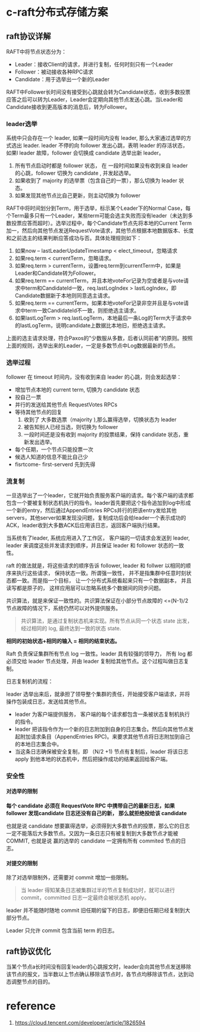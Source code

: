 # c-raft分布式存储方案

## raft协议详解

RAFT中将节点状态分为：

- Leader：接收Client的请求，并进行复制，任何时刻只有一个Leader
- Follower：被动接收各种RPC请求
- Candidate：用于选举出一个新的Leader

RAFT中Follower长时间没有接受到心跳就会转为Candidate状态，收到多数投票应答之后可以转为Leader，Leader会定期向其他节点发送心跳。当Leader和Candidate接收到更高版本的消息后，转为Follower。

### leader选举

系统中只会存在一个 leader, 如果一段时间内没有 leader, 那么大家通过选举的方式选出 leader. leader 不停的向 follower 发出心跳，表明 leader 的存活状态， 如果l leader 故障，follower 会切换成 candidate 选举出新 leader。

1. 所有节点启动时都是 follower  状态， 在 一段时间如果没有收到来自 leader 的心跳，follower 切换为 candidate , 并发起选举。
2. 如果收到了 majority 的选举票（包含自己的一票），那么切换为 leader 状态。
3. 如果发现其他节点比自己更新，则主动切换为 follower

RAFT中将时间划分到Term，用于选举，标示某个Leader下的Normal Case，每个Term最多只有一个Leader，某些term可能会选主失败而没有leader（未达到多数投票应答而超时）。选举过程中，每个Candidate节点先将本地的Current Term加一，然后向其他节点发送RequestVote请求，其他节点根据本地数据版本、长度和之前选主的结果判断应答成功与否。具体处理规则如下：

1. 如果now – lastLeaderUpdateTimestamp < elect_timeout，忽略请求
2. 如果req.term < currentTerm，忽略请求。
3. 如果req.term > currentTerm，设置req.term到currentTerm中，如果是Leader和Candidate转为Follower。
4. 如果req.term == currentTerm，并且本地voteFor记录为空或者是与vote请求中term和CandidateId一致，req.lastLogIndex > lastLogIndex，即Candidate数据新于本地则同意选主请求。
5. 如果req.term == currentTerm，如果本地voteFor记录非空并且是与vote请求中term一致CandidateId不一致，则拒绝选主请求。
6. 如果lastLogTerm > req.lastLogTerm，本地最后一条Log的Term大于请求中的lastLogTerm，说明candidate上数据比本地旧，拒绝选主请求。

上面的选主请求处理，符合Paxos的"少数服从多数，后者认同前者"的原则。按照上面的规则，选举出来的Leader，一定是多数节点中Log数据最新的节点。

### 选举过程

follower 在 timeout 时间内，没有收到来自 leader 的心跳，则会发起选举：

- 增加节点本地的 current term, 切换为 candidate 状态
- 投自己一票
- 并行的发送给其他节点 RequestVotes RPCs
- 等待其他节点的回复
  1. 收到了 大多数选票（majority ),那么赢得选举，切换状态为 leader
  2. 被告知别人已经当选，则切换为 follower
  3. 一段时间还是没有收到 majority 的投票结果，保持 candidate 状态，重新发出选举。
- 每个任期，一个节点只能投票一次
- 候选人知道的信息不能比自己少
- fisrtcome- first-serverd 先到先得

### 流复制

一旦选举出了一个leader，它就开始负责服务客户端的请求。每个客户端的请求都包含一个要被复制状态机执行的指令。leader首先要把这个指令追加到log中形成一个新的entry，然后通过AppendEntries RPCs并行的把该entry发给其他servers，其他server如果发现没问题，复制成功后会给leader一个表示成功的ACK，leader收到大多数ACK后应用该日志，返回客户端执行结果。

当系统有了leader, 系统应用进入了工作区， 客户端的一切请求会发送到 leader, leader 来调度这些并发请求到顺序，并且保证 leader 和 follower 状态的一致性。

raft 的做法就是，将这些请求的顺序告诉 follower, leader 和 follwer 以相同的顺序来执行这些请求， 保持状态一致。所谓强一致性， 并不是指集群中任意时刻状态都一致。而是指一个目标， 让一个分布式系统看起来只有一个数据副本， 并且读写都是原子的， 这样应用层可以忽略系统多个数据间的同步问题。

共识算法，就是来保证一致性的。共识算法保证在小部分节点故障的 <=(N-1)/2 节点故障的情况下，系统仍然可以对外提供服务。

> 共识算法，是通过复制状态机来实现。所有节点从同一个状态 state 出发，经过相同的 log, 最终达到一致的状态 state.

**相同的初始状态+相同的输入 = 相同的结束状态。**

Raft 负责保证集群所有节点 log 一致性。leader 具有较强的领导力， 所有 log 都必须交给 leader 节点处理，并由 leader 复制给其他节点。这个过程叫做日志复制。

日志复制机的流程：

leader 选举出来后，就承担了领导整个集群的责任，开始接受客户端请求，并将操作包装成日志，发送给其他节点。

- leader 为客户端提供服务， 客户端的每个请求都包含一条被状态复制机执行的指令。
- leader 把该指令作为一个新的日志附加到自身的日志集合。然后向其他节点发起附加请求条目（AppendEntries RPC)。来要求其他节点将日志附加到自己的本地日志集合中。
- 当这条日志确保被安全复制，即 （N/2 +1) 节点有复制后，leader 将该日志 apply 到他本地的状态机中，然后把操作成功的结果返回给客户端。

### 安全性

#### 对选举的限制

**每个 candidate 必须在 RequestVote RPC 中携带自己的最新日志，如果 follower 发现candidate 日志还没有自己的新， 那么就拒绝投给该 candidate**

也就是说 candidate 想要赢得选举，必须得到大多数节点的投票，那么它的日志一定不能落后大多数节点。又因为一条日志只有被复制到大多数节点才能被 COMMIT, 也就是说 赢的选举的 candidate 一定拥有所有 commited 节点的日志。

#### 对提交的限制

除了对选举限制外，还需要对 commit 增加一些限制。

> 当 leader 得知某条日志被集群过半的节点复制成功时，就可以进行 commit，committed 日志一定最终会被状态机 apply。

leader 并不能随时随地 commit 旧任期的留下的日志，即便旧任期已经复制到大部分节点。

Leader 只允许 commit 包含当前 term 的日志。

## raft协议优化

当某个节点a长时间没有回复leader的心跳报文时，leader会向其他节点发送移除该节点的报文，当半数以上节点确认移除该节点时，各节点均移除该节点，达到动态调整节点的目的。

# reference

1. https://cloud.tencent.com/developer/article/1826594
